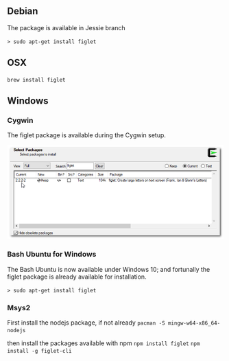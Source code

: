 

## Debian

The package is available in Jessie branch

``> sudo apt-get install figlet``



## OSX

``brew install figlet``




## Windows

###  Cygwin

The figlet package is available during the Cygwin setup.

![figlet installation](./images/Cygwin-figlet-installation.png)

### Bash Ubuntu for Windows

The Bash Ubuntu is now available under Windows 10; and fortunally the figlet package is already available for installation.

``> sudo apt-get install figlet``

### Msys2

First install the nodejs package, if not already
``pacman -S mingw-w64-x86_64-nodejs``

then install the packages available with npm
``npm install figlet``
``npm install -g figlet-cli``




